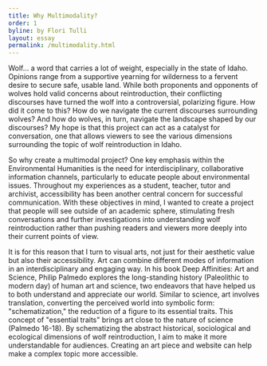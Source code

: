 ```yaml
---
title: Why Multimodality?
order: 1
byline: by Flori Tulli
layout: essay
permalink: /multimodality.html
---
```


Wolf... a word that carries a lot of weight, especially in the state of Idaho. Opinions range from a supportive yearning for wilderness to a fervent desire to secure safe, usable land. While both proponents and opponents of wolves hold valid concerns about reintroduction, their conflicting discourses have turned the wolf into a controversial, polarizing figure. How did it come to this? How do we navigate the current discourses surrounding wolves? And how do wolves, in turn, navigate the landscape shaped by our discourses? My hope is that this project can act as a catalyst for conversation, one that allows viewers to see the various dimensions surrounding the topic of wolf reintroduction in Idaho.  

So why create a multimodal project? One key emphasis within the Environmental Humanities is the need for interdisciplinary, collaborative information channels, particularly to educate people about environmental issues. Throughout my experiences as a student, teacher, tutor and archivist, accessibility has been another central concern for successful communication. With these objectives in mind, I wanted to create a project that people will see outside of an academic sphere, stimulating fresh conversations and further investigations into understanding wolf reintroduction rather than pushing readers and viewers more deeply into their current points of view.   

It is for this reason that I turn to visual arts, not just for their aesthetic value but also their accessibility. Art can combine different modes of information in an interdisciplinary and engaging way. In his book Deep Affinities: Art and Science, Philip Palmedo explores the long-standing history (Paleolithic to modern day) of human art and science, two endeavors that have helped us to both understand and appreciate our world. Similar to science, art involves  translation, converting the perceived world into symbolic form: "schematization," the reduction of a figure to its essential traits. This concept of "essential traits" brings art close to the nature of science (Palmedo 16-18). By schematizing the abstract historical, sociological and ecological dimensions of wolf reintroduction, I aim to make it more understandable for audiences. Creating an art piece and website can help make a complex topic more accessible. 

